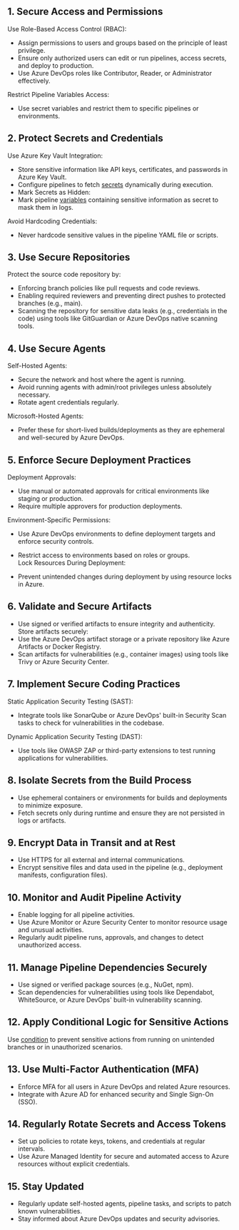 ## 1. Secure Access and Permissions <br/>

Use Role-Based Access Control (RBAC):
- Assign permissions to users and groups based on the principle of least privilege.
- Ensure only authorized users can edit or run pipelines, access secrets, and deploy to production.
- Use Azure DevOps roles like Contributor, Reader, or Administrator effectively. <br/>

Restrict Pipeline Variables Access:
- Use secret variables and restrict them to specific pipelines or environments.

## 2. Protect Secrets and Credentials <br/>
Use Azure Key Vault Integration:
- Store sensitive information like API keys, certificates, and passwords in Azure Key Vault.
- Configure pipelines to fetch [secrets](https://github.com/ekongsimpson/Resources/blob/main/CI-CD/Azure-Devops/secrets-step.yaml) dynamically during execution.
- Mark Secrets as Hidden:
- Mark pipeline [variables](https://github.com/ekongsimpson/Resources/blob/main/CI-CD/Azure-Devops/variables-step.yaml) containing sensitive information as secret to mask them in logs.

Avoid Hardcoding Credentials:
- Never hardcode sensitive values in the pipeline YAML file or scripts.

## 3. Use Secure Repositories <br/>
Protect the source code repository by:
- Enforcing branch policies like pull requests and code reviews.
- Enabling required reviewers and preventing direct pushes to protected branches (e.g., main).
- Scanning the repository for sensitive data leaks (e.g., credentials in the code) using tools like GitGuardian or Azure DevOps native scanning tools.

## 4. Use Secure Agents <br/>
Self-Hosted Agents:
- Secure the network and host where the agent is running.
- Avoid running agents with admin/root privileges unless absolutely necessary.
- Rotate agent credentials regularly. <br/>

Microsoft-Hosted Agents:
- Prefer these for short-lived builds/deployments as they are ephemeral and well-secured by Azure DevOps.

## 5. Enforce Secure Deployment Practices <br/>
Deployment Approvals:
- Use manual or automated approvals for critical environments like staging or production.
- Require multiple approvers for production deployments. <br/>

Environment-Specific Permissions:

- Use Azure DevOps environments to define deployment targets and enforce security controls.
- Restrict access to environments based on roles or groups. <br/>
Lock Resources During Deployment:

- Prevent unintended changes during deployment by using resource locks in Azure.

## 6. Validate and Secure Artifacts
- Use signed or verified artifacts to ensure integrity and authenticity. <br/>
Store artifacts securely:
- Use the Azure DevOps artifact storage or a private repository like Azure Artifacts or Docker Registry.
- Scan artifacts for vulnerabilities (e.g., container images) using tools like Trivy or Azure Security Center.

## 7. Implement Secure Coding Practices <br/>
Static Application Security Testing (SAST):
- Integrate tools like SonarQube or Azure DevOps' built-in Security Scan tasks to check for vulnerabilities in the codebase. <br/>

Dynamic Application Security Testing (DAST):
- Use tools like OWASP ZAP or third-party extensions to test running applications for vulnerabilities.

## 8. Isolate Secrets from the Build Process
- Use ephemeral containers or environments for builds and deployments to minimize exposure.
- Fetch secrets only during runtime and ensure they are not persisted in logs or artifacts.

## 9. Encrypt Data in Transit and at Rest
- Use HTTPS for all external and internal communications.
- Encrypt sensitive files and data used in the pipeline (e.g., deployment manifests, configuration files).

## 10. Monitor and Audit Pipeline Activity
- Enable logging for all pipeline activities.
- Use Azure Monitor or Azure Security Center to monitor resource usage and unusual activities.
- Regularly audit pipeline runs, approvals, and changes to detect unauthorized access.

## 11. Manage Pipeline Dependencies Securely
- Use signed or verified package sources (e.g., NuGet, npm).
- Scan dependencies for vulnerabilities using tools like Dependabot, WhiteSource, or Azure DevOps' built-in vulnerability scanning.

## 12. Apply Conditional Logic for Sensitive Actions
Use [condition](https://github.com/ekongsimpson/Resources/blob/main/CI-CD/Azure-Devops/condition-logic.yaml) to prevent sensitive actions from running on unintended branches or in unauthorized scenarios.

## 13. Use Multi-Factor Authentication (MFA)
- Enforce MFA for all users in Azure DevOps and related Azure resources.
- Integrate with Azure AD for enhanced security and Single Sign-On (SSO).

## 14. Regularly Rotate Secrets and Access Tokens
- Set up policies to rotate keys, tokens, and credentials at regular intervals.
- Use Azure Managed Identity for secure and automated access to Azure resources without explicit credentials.

## 15. Stay Updated
- Regularly update self-hosted agents, pipeline tasks, and scripts to patch known vulnerabilities.
- Stay informed about Azure DevOps updates and security advisories.

